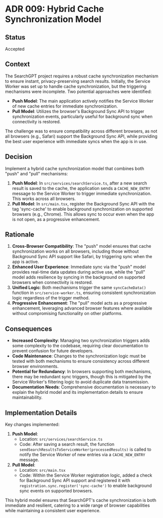# ADR 009: Hybrid Cache Synchronization Model

## Status
Accepted

## Context
The SearchGPT project requires a robust cache synchronization mechanism to ensure instant, privacy-preserving search results. Initially, the Service Worker was set up to handle cache synchronization, but the triggering mechanisms were incomplete. Two potential approaches were identified:
- **Push Model**: The main application actively notifies the Service Worker of new cache entries for immediate synchronization.
- **Pull Model**: Utilizes the browser's Background Sync API to trigger synchronization events, particularly useful for background sync when connectivity is restored.

The challenge was to ensure compatibility across different browsers, as not all browsers (e.g., Safari) support the Background Sync API, while providing the best user experience with immediate syncs when the app is in use.

## Decision
Implement a hybrid cache synchronization model that combines both "push" and "pull" mechanisms:
1. **Push Model**: In `src/services/searchService.ts`, after a new search result is saved to the cache, the application sends a `CACHE_NEW_ENTRY` message to the Service Worker to trigger immediate synchronization. This works across all browsers.
2. **Pull Model**: In `src/main.tsx`, register the Background Sync API with the tag 'sync-cache' to enable background synchronization on supported browsers (e.g., Chrome). This allows sync to occur even when the app is not open, as a progressive enhancement.

## Rationale
1. **Cross-Browser Compatibility**: The "push" model ensures that cache synchronization works on all browsers, including those without Background Sync API support like Safari, by triggering sync when the app is active.
2. **Enhanced User Experience**: Immediate sync via the "push" model provides real-time data updates during active use, while the "pull" model adds resilience by syncing in the background on supported browsers when connectivity is restored.
3. **Unified Logic**: Both mechanisms trigger the same `syncCacheData()` function in `src/service-worker.ts`, ensuring consistent synchronization logic regardless of the trigger method.
4. **Progressive Enhancement**: The "pull" model acts as a progressive enhancement, leveraging advanced browser features where available without compromising functionality on other platforms.

## Consequences
- **Increased Complexity**: Managing two synchronization triggers adds some complexity to the codebase, requiring clear documentation to prevent confusion for future developers.
- **Code Maintenance**: Changes to the synchronization logic must be tested with both mechanisms to ensure consistency across different browser environments.
- **Potential for Redundancy**: In browsers supporting both mechanisms, there may be redundant sync triggers, though this is mitigated by the Service Worker's filtering logic to avoid duplicate data transmission.
- **Documentation Needs**: Comprehensive documentation is necessary to explain the hybrid model and its implementation details to ensure maintainability.

## Implementation Details
Key changes implemented:
1. **Push Model**:
   - Location: `src/services/searchService.ts`
   - Code: After saving a search result, the function `sendSearchResultsToServiceWorker(processedResults)` is called to notify the Service Worker of new entries via a `CACHE_NEW_ENTRY` message.
2. **Pull Model**:
   - Location: `src/main.tsx`
   - Code: Within the Service Worker registration logic, added a check for Background Sync API support and registered it with `registration.sync.register('sync-cache')` to enable background sync events on supported browsers.

This hybrid model ensures that SearchGPT's cache synchronization is both immediate and resilient, catering to a wide range of browser capabilities while maintaining a consistent user experience.
